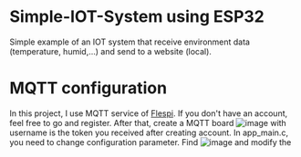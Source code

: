 # Simple-IOT-System using ESP32
Simple example of an IOT system that receive environment data (temperature, humid,...) and send to a website (local).
# MQTT configuration
In this project, I use MQTT service of [Flespi](https://flespi.io). If you don't have an account, feel free to go and register. After that, create a MQTT board ![image](https://github.com/Taiga-chann/Simple-IOT-System/assets/90364299/93d18291-9f5b-48d5-9158-3a0e5ff2427f)
with username is the token you received after creating account.
In app_main.c, you need to change configuration parameter.
Find ![image](https://github.com/Taiga-chann/Simple-IOT-System/assets/90364299/e22ecf2b-3cf0-446b-8907-3b783564c8cf)
and modify the 
